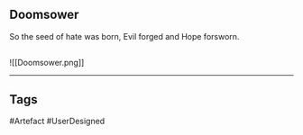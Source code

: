## Doomsower
So the seed of hate was born,
Evil forged and Hope forsworn.
## 
![[Doomsower.png]]

---
## Tags
#Artefact
#UserDesigned 